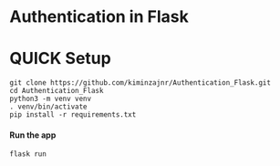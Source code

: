# Authentication in Flask

# QUICK Setup

```
git clone https://github.com/kiminzajnr/Authentication_Flask.git
cd Authentication_Flask
python3 -m venv venv
. venv/bin/activate
pip install -r requirements.txt
```

#### Run the app
```
flask run
```
